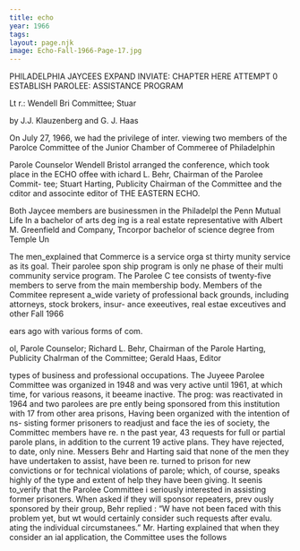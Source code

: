 ```yaml
---
title: echo
year: 1966
tags:
layout: page.njk
image: Echo-Fall-1966-Page-17.jpg
---
```

PHILADELPHIA JAYCEES EXPAND INVIATE: CHAPTER HERE
ATTEMPT 0 ESTABLISH PAROLEE: ASSISTANCE  PROGRAM

Lt r.: Wendell Bri
Committee; Stuar

by J.J. Klauzenberg and G. J. Haas

On July 27, 1966, we had the privilege of inter.
viewing two members of the Parolce Committee of
the Junior Chamber of Commeree of Philadelphin

Parole Counselor Wendell Bristol arranged the
conference, which took place in the ECHO offee with
ichard L. Behr, Chairman of the Parolee Commit-
tee; Stuart Harting, Publicity Chairman of the
Committee and the cditor and associnte editor of
THE EASTERN ECHO.

Both Jaycee members are businessmen in the
Philadelpl
the Penn Mutual Life In
a bachelor of arts deg
ing is a real estate representative with Albert M.
Greenfield and Company, Tncorpor
bachelor of science degree from Temple Un

The men_explained that
Commerce is a service orga
st thirty
munity service as its goal. Their parolee spon
ship program is only ne phase of their multi
community service program. The Parolee C
tee consists of twenty-five members to serve from the
main membership body. Members of the Commitee
represent a_wide variety of professional back
grounds, including attorneys, stock brokers, insur-
ance exeeutives, real estae exceutives and other
Fall 1966

ears ago with various forms of com.

ol, Parole Counselor; Richard L. Behr, Chairman of the Parole
Harting, Publicity Chalrman of the Committee; Gerald Haas, Editor

types of business and professional occupations.
The Juyeee Parolee Committee was organized in
1948 and was very active until 1961, at which time,
for various reasons, it beeame inactive. The prog:
was reactivated in 1964 and two parolees are pre
ently being sponsored from this institution with 17
from other area prisons,
Having been organized with the intention of ns-
sisting former prisoners to readjust and face the
ies of society, the Committec members have re.
n the past year, 43 requests for full or partial
parole plans, in addition to the current 19 active
plans. They have rejected, to date, only nine.
Messers Behr and Harting said that none of the
men they have undertaken to assist, have been re.
turned to prison for new convictions or for technical
violations of parole; which, of course, speaks highly
of the type and extent of help they have been giving.
It seenis to_verify that the Parolee Committee i
seriously interested in assisting former prisoners.
When asked if they will sponsor repeaters, prev
ously sponsored by their group, Behr replied : “W
have not been faced with this problem yet, but wt
would certainly consider such requests after evalu.
ating the individual circumstanees.”
Mr. Harting explained that when they consider an
ial application, the Committee uses the follows


